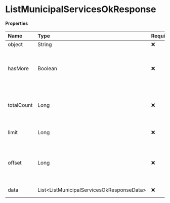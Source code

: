 # ListMunicipalServicesOkResponse

**Properties**

| Name       | Type                                        | Required | Description                                                 |
| :--------- | :------------------------------------------ | :------- | :---------------------------------------------------------- |
| object     | String                                      | ❌       | Object type                                                 |
| hasMore    | Boolean                                     | ❌       | Indicates whether there is another page to be searched      |
| totalCount | Long                                        | ❌       | Total number of items for the filters entered               |
| limit      | Long                                        | ❌       | Number of objects per page                                  |
| offset     | Long                                        | ❌       | Position of the object from which the page should be loaded |
| data       | List\<ListMunicipalServicesOkResponseData\> | ❌       | List of objects                                             |

<!-- This file was generated by liblab | https://liblab.com/ -->
